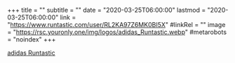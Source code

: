+++
title = ""
subtitle = ""
date = "2020-03-25T06:00:00"
lastmod = "2020-03-25T06:00:00"
link = "https://www.runtastic.com/user/RL2KA97Z6MK0BI5X"
#linkRel = ""
image = "https://rsc.youronly.one/img/logos/adidas_Runtastic.webp"
#metarobots = "noindex"
+++

[adidas Runtastic](https://www.runtastic.com/user/RL2KA97Z6MK0BI5X "adidas Runtastic")
